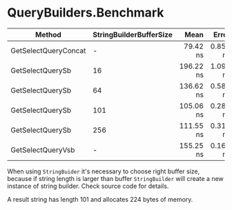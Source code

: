 # QueryBuilders.Benchmark

|               Method | StringBuilderBufferSize |      Mean |    Error |   StdDev |    Median | Allocated |
|--------------------- |-------------------------|----------:|---------:|---------:|----------:|----------:|
| GetSelectQueryConcat | -                       |  79.42 ns | 0.851 ns | 0.796 ns |  79.40 ns |     592 B |
|     GetSelectQuerySb | 16                      | 196.22 ns | 1.090 ns | 1.020 ns | 196.78 ns |     768 B |
|     GetSelectQuerySb | 64                      | 136.62 ns | 0.585 ns | 0.547 ns | 136.46 ns |     624 B |
|     GetSelectQuerySb | 101                     | 105.06 ns | 0.286 ns | 0.268 ns | 105.09 ns |     504 B |
|     GetSelectQuerySb | 256                     | 111.55 ns | 0.317 ns | 0.296 ns | 111.48 ns |     808 B |
|    GetSelectQueryVsb | -                       | 155.25 ns | 0.164 ns | 0.137 ns | 155.25 ns |     224 B |

When using `StringBuider` it's necessary to choose right buffer size,
because if string length is larger than buffer `StringBuilder` will create a new instance of string builder.
Check source code for details.

A result string has length 101 and allocates 224 bytes of memory.

